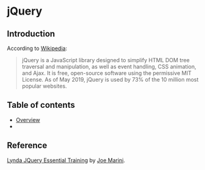 # jQuery
## Introduction
According to [Wikipedia](https://en.wikipedia.org/wiki/JQuery):
>jQuery is a JavaScript library designed to simplify HTML DOM tree traversal and manipulation, as well as event handling, CSS animation, and Ajax. It is free, open-source software using the permissive MIT License. As of May 2019, jQuery is used by 73% of the 10 million most popular websites.


## Table of contents
  - [Overview](https://github.com/hosseindehghanipour1998/Web_Programming/tree/master/7%20-JQuery/0%20-%20A%20Quick%20Overview)
  -


## Reference
[Lynda JQuery Essential Training](https://www.lynda.com/jQuery-tutorials/jQuery-Essential-Training/494389-2.html) by [Joe Marini](https://www.lynda.com/Joe-Marini/85-1.html).
